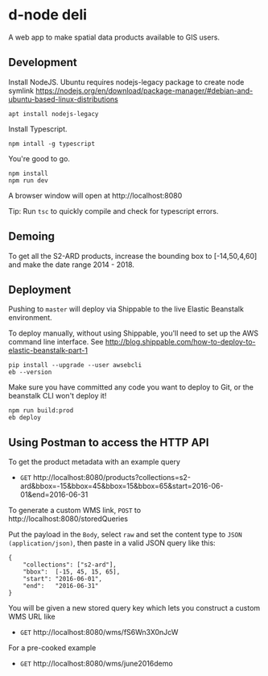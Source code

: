 
d-node deli
============

A web app to make spatial data products available to GIS users.

Development
-----------
Install NodeJS. Ubuntu requires nodejs-legacy package to create node symlink
https://nodejs.org/en/download/package-manager/#debian-and-ubuntu-based-linux-distributions

    apt install nodejs-legacy

Install Typescript.

    npm intall -g typescript

You're good to go. 

    npm install
    npm run dev

A browser window will open at http://localhost:8080

Tip: Run `tsc` to quickly compile and check for typescript errors.

Demoing
-------
To get all the S2-ARD products, increase the bounding box to [-14,50,4,60] and make the date range 2014 - 2018.

Deployment
----------

Pushing to `master` will deploy via Shippable to the live Elastic Beanstalk environment.

To deploy manually, without using Shippable, you'll need to set up the AWS command line interface.
See http://blog.shippable.com/how-to-deploy-to-elastic-beanstalk-part-1

    pip install --upgrade --user awsebcli
    eb --version

Make sure you have committed any code you want to deploy to Git, or the beanstalk CLI won't deploy it!

    npm run build:prod
    eb deploy
    
Using Postman to access the HTTP API
------------------------------------

To get the product metadata with an example query

- `GET` http://localhost:8080/products?collections=s2-ard&bbox=-15&bbox=45&bbox=15&bbox=65&start=2016-06-01&end=2016-06-31

To generate a custom WMS link,  `POST` to http://localhost:8080/storedQueries

Put the payload in the `Body`, select `raw` and set the content type to `JSON (application/json)`, then paste in a valid JSON query like this:

    {
        "collections": ["s2-ard"],
        "bbox":  [-15, 45, 15, 65],
        "start": "2016-06-01",
        "end":   "2016-06-31"
    }

You will be given a new stored query key which lets you construct a custom WMS URL like 

- `GET` http://localhost:8080/wms/fS6Wn3X0nJcW

For a pre-cooked example

- `GET` http://localhost:8080/wms/june2016demo

